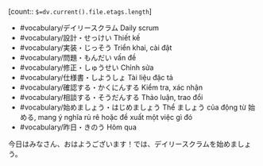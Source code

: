 [count:: `$=dv.current().file.etags.length`]

- #vocabulary/デイリースクラム Daily scrum
- #vocabulary/設計・せっけい Thiết kế
- #vocabulary/実装・じっそう Triển khai, cài đặt
- #vocabulary/問題・もんだい vấn đề
- #vocabulary/修正・しゅうせい Chỉnh sửa
- #vocabulary/仕様書・しようしょ Tài liệu đặc tả
- #vocabulary/確認する・かくにんする Kiểm tra, xác nhận
- #vocabulary/相談する・そうだんする Thảo luận, trao đổi
- #vocabulary/始めましょう・はじめましょう Thể ましょう của động từ 始める, mang ý nghĩa rủ rê hoặc đề xuất một việc gì đó
- #vocabulary/昨日・きのう Hôm qua


今日はみなさん、おはようございます！では、デイリースクラムを始めましょう。
